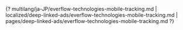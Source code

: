 {? multilang/ja-JP/everflow-technologies-mobile-tracking.md | localized/deep-linked-ads/everflow-technologies-mobile-tracking.md | pages/deep-linked-ads/everflow-technologies-mobile-tracking.md ?}
